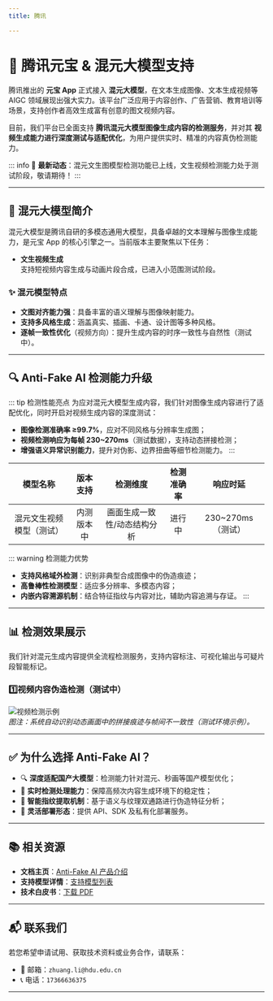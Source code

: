```yaml
---
title: 腾讯

---
```


# 🧠 腾讯元宝 & 混元大模型支持

腾讯推出的 **元宝 App** 正式接入 **混元大模型**，在文本生成图像、文本生成视频等 AIGC 领域展现出强大实力。该平台广泛应用于内容创作、广告营销、教育培训等场景，支持创作者高效生成富有创意的图文视频内容。

目前，我们平台已全面支持 **腾讯混元大模型图像生成内容的检测服务**，并对其 **视频生成能力进行深度测试与适配优化**，为用户提供实时、精准的内容真伪检测能力。

::: info
📢 **最新动态**：混元文生图模型检测功能已上线，文生视频检测能力处于测试阶段，敬请期待！
:::

---

## 🌟 混元大模型简介

混元大模型是腾讯自研的多模态通用大模型，具备卓越的文本理解与图像生成能力，是元宝 App 的核心引擎之一。当前版本主要聚焦以下任务：

- **文生视频生成**  
  支持短视频内容生成与动画片段合成，已进入小范围测试阶段。

### ✨ 混元模型特点

- **文图对齐能力强**：具备丰富的语义理解与图像映射能力。
- **支持多风格生成**：涵盖真实、插画、卡通、设计图等多种风格。
- **逐帧一致性优化**（视频方向）：提升生成内容的时序一致性与自然性（测试中）。

---

## 🔍 Anti-Fake AI 检测能力升级

::: tip 检测性能亮点
为应对混元大模型生成内容，我们针对图像生成内容进行了适配优化，同时开启对视频生成内容的深度测试：

- **图像检测准确率 ≥99.7%**，应对不同风格与分辨率生成图；
- **视频检测响应为每帧 230~270ms**（测试数据），支持动态拼接检测；
- **增强语义异常识别能力**，提升对伪影、边界扭曲等细节检测能力。
  :::

|         模型名称         |  版本支持  |          检测维度           | 检测准确率 |     响应时延      |
| :----------------------: | :--------: | :-------------------------: | :--------: | :---------------: |
| 混元文生视频模型（测试） | 内测版本中 | 画面生成一致性/动态结构分析 |   进行中   | 230~270ms（测试） |

::: warning 检测能力优势

- **支持风格域外检测**：识别非典型合成图像中的伪造痕迹；
- **高鲁棒性检测模型**：适应多分辨率、多模态内容；
- **内嵌内容溯源机制**：结合特征指纹与内容对比，辅助内容追溯与存证。
  :::

---

## 📊 检测效果展示

我们针对混元生成内容提供全流程检测服务，支持内容标注、可视化输出与可疑片段智能标记。

### 1️⃣视频内容伪造检测（测试中）

![视频检测示例](https://yourdomain.com/assets/tencent-video-detect.jpg)  
*图注：系统自动识别动态画面中的拼接痕迹与帧间不一致性（测试环境示例）。*

---

## ✅ 为什么选择 Anti-Fake AI？

- 🔍 **深度适配国产大模型**：检测能力针对混元、秒画等国产模型优化；
- 🚀 **实时检测处理能力**：保障高频次内容生成环境下的稳定性；
- 🧠 **智能指纹提取机制**：基于语义与纹理双通路进行伪造特征分析；
- 🔌 **灵活部署形态**：提供 API、SDK 及私有化部署服务。

---

## 📚 相关资源

- **文档主页**：[Anti-Fake AI 产品介绍](../quick_start/brief.md)
- **支持模型详情**：[支持模型列表](./overview.md)
- **技术白皮书**：[下载 PDF](https://yourdomain.com/whitepaper.pdf)

---
## 📬 联系我们

若您希望申请试用、获取技术资料或业务合作，请联系：

- 📧 邮箱：`zhuang.li@hdu.edu.cn`   
- 📞 电话：`17366636375`

---